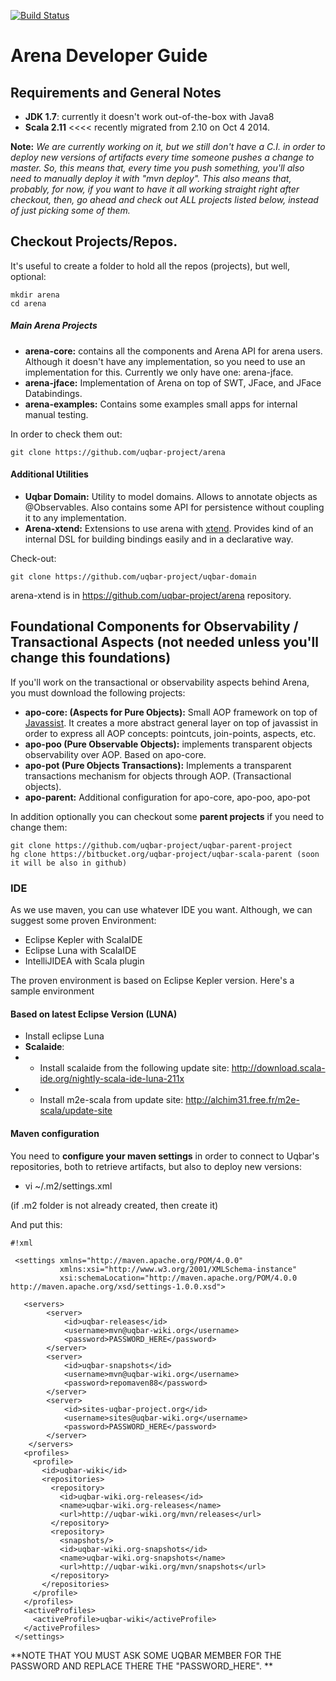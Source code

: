 [![Build Status](https://travis-ci.org/faloi/arena-core-mirror.svg)](https://travis-ci.org/faloi/arena-core-mirror)
# Arena Developer Guide #

## Requirements and General Notes ##

* **JDK 1.7**: currently it doesn't work out-of-the-box with Java8
* **Scala 2.11**  <<<< recently migrated from 2.10 on Oct 4 2014.

**Note:** *We are currently working on it, but we still don't have a C.I. in order to deploy new versions of artifacts every time someone pushes a change to master.
So, this means that, every time you push something, you'll also need to manually deploy it with "mvn deploy".
This also means that, probably, for now, if you want to have it all working straight right after checkout, then, go ahead and check out ALL projects listed below, instead of just picking some of them.*

## Checkout Projects/Repos.

It's useful to create a folder to hold all the repos (projects), but well, optional:

```
mkdir arena
cd arena
```
##### Main Arena Projects

* **arena-core:** contains all the components and Arena API for arena users. Although it doesn't have any implementation, so you need to use an implementation for this. Currently we only have one: arena-jface. 
* **arena-jface:** Implementation of Arena on top of SWT, JFace, and JFace Databindings.
* **arena-examples:** Contains some examples small apps for internal manual testing.

In order to check them out:
```
git clone https://github.com/uqbar-project/arena
```

#### Additional Utilities

* **Uqbar Domain:** Utility to model domains. Allows to annotate objects as @Observables. Also contains some API for persistence without coupling it to any implementation. 
* **Arena-xtend:** Extensions to use arena with [xtend](http://www.eclipse.org/xtend/). Provides kind of an internal DSL for building bindings easily and in a declarative way.

Check-out:
``` 
git clone https://github.com/uqbar-project/uqbar-domain
```
arena-xtend is in https://github.com/uqbar-project/arena repository.

## Foundational Components for Observability / Transactional Aspects (not needed unless you'll change this foundations)

If you'll work on the transactional or observability aspects behind Arena, you must download the following projects:

* **apo-core: (Aspects for Pure Objects):** Small AOP framework on top of [Javassist](http://www.csg.ci.i.u-tokyo.ac.jp/~chiba/javassist/). It creates a more abstract general layer on top of javassist in order to express all AOP concepts: pointcuts, join-points, aspects, etc.
* **apo-poo (Pure Observable Objects):** implements transparent objects observability over AOP. Based on apo-core.
* **apo-pot (Pure Objects Transactions):** Implements a transparent transactions mechanism for objects through AOP. (Transactional objects).
* **apo-parent:** Additional configuration for apo-core, apo-poo, apo-pot

In addition optionally you can checkout some **parent projects** if you need to change them:

```
git clone https://github.com/uqbar-project/uqbar-parent-project
hg clone https://bitbucket.org/uqbar-project/uqbar-scala-parent (soon it will be also in github)
```

### IDE ###

As we use maven, you can use whatever IDE you want.
Although, we can suggest some proven Environment:

* Eclipse Kepler with ScalaIDE
* Eclipse Luna with ScalaIDE
* IntelliJIDEA with Scala plugin

The proven environment is based on Eclipse Kepler version.
Here's a sample environment

#### Based on latest Eclipse Version (LUNA) #####

* Install eclipse Luna
* **Scalaide**:
* + Install scalaide from the following update site: http://download.scala-ide.org/nightly-scala-ide-luna-211x
* + Install m2e-scala from update site: http://alchim31.free.fr/m2e-scala/update-site

#### Maven configuration ####

You need to **configure your maven settings** in order to connect to Uqbar's repositories, both to retrieve artifacts, but also to deploy new versions:

* vi ~/.m2/settings.xml

(if .m2 folder is not already created, then create it)

And put this:

```
#!xml

 <settings xmlns="http://maven.apache.org/POM/4.0.0"  
           xmlns:xsi="http://www.w3.org/2001/XMLSchema-instance"
           xsi:schemaLocation="http://maven.apache.org/POM/4.0.0 http://maven.apache.org/xsd/settings-1.0.0.xsd">

   <servers>
        <server>
            <id>uqbar-releases</id>
            <username>mvn@uqbar-wiki.org</username>
            <password>PASSWORD_HERE</password>
        </server>
        <server>
            <id>uqbar-snapshots</id>
            <username>mvn@uqbar-wiki.org</username>
            <password>repomaven88</password>
        </server>
        <server>
            <id>sites-uqbar-project.org</id>
            <username>sites@uqbar-wiki.org</username>
            <password>PASSWORD_HERE</password>
        </server>
    </servers>
   <profiles>
     <profile>
       <id>uqbar-wiki</id>
       <repositories>
         <repository>
           <id>uqbar-wiki.org-releases</id>
           <name>uqbar-wiki.org-releases</name>
           <url>http://uqbar-wiki.org/mvn/releases</url>
         </repository>
         <repository>
           <snapshots/>
           <id>uqbar-wiki.org-snapshots</id>
           <name>uqbar-wiki.org-snapshots</name>
           <url>http://uqbar-wiki.org/mvn/snapshots</url>
         </repository>
       </repositories>
     </profile>
   </profiles>
   <activeProfiles>
     <activeProfile>uqbar-wiki</activeProfile>
   </activeProfiles>
 </settings>
```

**NOTE THAT YOU MUST ASK SOME UQBAR MEMBER FOR THE PASSWORD AND REPLACE THERE THE "PASSWORD_HERE".
**
